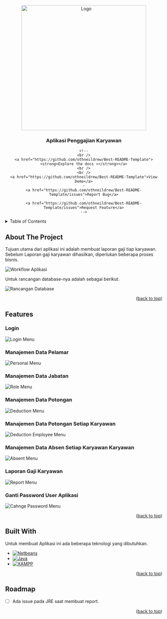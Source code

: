 <!-- Improved compatibility of back to top link: See: https://github.com/othneildrew/Best-README-Template/pull/73 -->
<a name="readme-top"></a>

<!-- PROJECT SHIELDS -->
<!--
*** I'm using markdown "reference style" links for readability.
*** Reference links are enclosed in brackets [ ] instead of parentheses ( ).
*** See the bottom of this document for the declaration of the reference variables
*** for contributors-url, forks-url, etc. This is an optional, concise syntax you may use.
*** https://www.markdownguide.org/basic-syntax/#reference-style-links
[![Contributors][contributors-shield]][contributors-url]
-->


<!-- PROJECT LOGO -->
<br />
<div align="center">
  <a href="https://github.com/dhondoi/Java-Aplikasi-Penggajian-Karyawan">
    <img src="images/title.jpg" alt="Logo" width="400" >
  </a>

  <h3 align="center">Aplikasi Penggajian Karyawan</h3>

  <p align="center">
    
    <!--
    <br />
    <a href="https://github.com/othneildrew/Best-README-Template"><strong>Explore the docs »</strong></a>
    <br />
    <br />
    <a href="https://github.com/othneildrew/Best-README-Template">View Demo</a>
    ·
    <a href="https://github.com/othneildrew/Best-README-Template/issues">Report Bug</a>
    ·
    <a href="https://github.com/othneildrew/Best-README-Template/issues">Request Feature</a>
    -->
  </p>
</div>



<!-- TABLE OF CONTENTS -->
<details>
  <summary>Table of Contents</summary>
      <ul>
          <li><a href="#about-the-project">About The Project</a></li>
          <li><a href="#features">Features</a></li>
          <li><a href="#built-with">Built With</a></li>
          <li><a href="#roadmap">Roadmap</a></li>
      </ul>
  <!--
  <ol>
    <li>
    </li>
    <li>
      <a href="#getting-started">Getting Started</a>
      <ul>
        <li><a href="#prerequisites">Prerequisites</a></li>
        <li><a href="#installation">Installation</a></li>
      </ul>
    </li>
    <li><a href="#usage">Usage</a></li>
    <li><a href="#roadmap">Roadmap</a></li>
    <li><a href="#contributing">Contributing</a></li>
    <li><a href="#license">License</a></li>
    <li><a href="#contact">Contact</a></li>
    <li><a href="#acknowledgments">Acknowledgments</a></li>
  </ol>
  -->
</details>

<!-- ABOUT THE PROJECT -->
## About The Project

Tujuan utama dari aplikasi ini adalah membuat laporan gaji tiap karyawan. Sebelum Laporan gaji karyawan dihasilkan, diperlukan beberapa proses bisnis.

![Workflow Aplikasi][workflow-aplikasi]

Untuk rancangan database-nya adalah sebagai berikut.

![Rancangan Database][database-schema]

<p align="right">(<a href="#readme-top">back to top</a>)</p>

## Features

### Login

![Login Menu][login-menu]

### Manajemen Data Pelamar

![Personal Menu][personal-menu]

### Manajemen Data Jabatan

![Role Menu][role-menu]

### Manajemen Data Potongan

![Deduction Menu][deduction-menu]

### Manajemen Data Potongan Setiap Karyawan

![Deduction Employee Menu][deduction-employee-menu]

### Manajemen Data Absen Setiap Karyawan Karyawan

![Absent Menu][absent-menu]

### Laporan Gaji Karyawan

![Report Menu][report-menu]

### Ganti Password User Aplikasi

![Cahnge Password Menu][change-password-menu]

<p align="right">(<a href="#readme-top">back to top</a>)</p>

## Built With

Untuk membuat Aplikasi ini ada beberapa teknologi yang dibutuhkan.

* [![Netbeans][netbeans]][netbeans-url]
* [![Java][java]][java-url]
* [![XAMPP][xampp]][xampp-url]

<p align="right">(<a href="#readme-top">back to top</a>)</p>

## Roadmap

- [ ] Ada issue pada JRE saat membuat report.

<p align="right">(<a href="#readme-top">back to top</a>)</p>

<!-- GETTING STARTED 
## Getting Started

This is an example of how you may give instructions on setting up your project locally.
To get a local copy up and running follow these simple example steps.

### Prerequisites

This is an example of how to list things you need to use the software and how to install them.
* npm
  ```sh
  npm install npm@latest -g
  ```

### Installation

_Below is an example of how you can instruct your audience on installing and setting up your app. This template doesn't rely on any external dependencies or services._

1. Get a free API Key at [https://example.com](https://example.com)
2. Clone the repo
   ```sh
   git clone https://github.com/your_username_/Project-Name.git
   ```
3. Install NPM packages
   ```sh
   npm install
   ```
4. Enter your API in `config.js`
   ```js
   const API_KEY = 'ENTER YOUR API';
   ```

<p align="right">(<a href="#readme-top">back to top</a>)</p>

-->

<!-- USAGE EXAMPLES 
## Usage

Use this space to show useful examples of how a project can be used. Additional screenshots, code examples and demos work well in this space. You may also link to more resources.

_For more examples, please refer to the [Documentation](https://example.com)_

<p align="right">(<a href="#readme-top">back to top</a>)</p>

-->

<!-- ROADMAP 
## Roadmap

- [x] Add Changelog
- [x] Add back to top links
- [ ] Add Additional Templates w/ Examples
- [ ] Add "components" document to easily copy & paste sections of the readme
- [ ] Multi-language Support
    - [ ] Chinese
    - [ ] Spanish

See the [open issues](https://github.com/othneildrew/Best-README-Template/issues) for a full list of proposed features (and known issues).

<p align="right">(<a href="#readme-top">back to top</a>)</p>

-->

<!-- CONTRIBUTING 
## Contributing

Contributions are what make the open source community such an amazing place to learn, inspire, and create. Any contributions you make are **greatly appreciated**.

If you have a suggestion that would make this better, please fork the repo and create a pull request. You can also simply open an issue with the tag "enhancement".
Don't forget to give the project a star! Thanks again!

1. Fork the Project
2. Create your Feature Branch (`git checkout -b feature/AmazingFeature`)
3. Commit your Changes (`git commit -m 'Add some AmazingFeature'`)
4. Push to the Branch (`git push origin feature/AmazingFeature`)
5. Open a Pull Request

<p align="right">(<a href="#readme-top">back to top</a>)</p>

-->

<!-- LICENSE 
## License

Distributed under the MIT License. See `LICENSE.txt` for more information.

<p align="right">(<a href="#readme-top">back to top</a>)</p>

-->

<!-- CONTACT 
## Contact

Your Name - [@your_twitter](https://twitter.com/your_username) - email@example.com

Project Link: [https://github.com/your_username/repo_name](https://github.com/your_username/repo_name)

<p align="right">(<a href="#readme-top">back to top</a>)</p>

-->

<!-- ACKNOWLEDGMENTS 
## Acknowledgments

Use this space to list resources you find helpful and would like to give credit to. I've included a few of my favorites to kick things off!

* [Choose an Open Source License](https://choosealicense.com)
* [GitHub Emoji Cheat Sheet](https://www.webpagefx.com/tools/emoji-cheat-sheet)
* [Malven's Flexbox Cheatsheet](https://flexbox.malven.co/)
* [Malven's Grid Cheatsheet](https://grid.malven.co/)
* [Img Shields](https://shields.io)
* [GitHub Pages](https://pages.github.com)
* [Font Awesome](https://fontawesome.com)
* [React Icons](https://react-icons.github.io/react-icons/search)

<p align="right">(<a href="#readme-top">back to top</a>)</p>

-->

<!-- MARKDOWN LINKS & IMAGES -->
<!-- https://www.markdownguide.org/basic-syntax/#reference-style-links -->
<!--
[contributors-shield]: https://img.shields.io/github/contributors/othneildrew/Best-README-Template.svg?style=for-the-badge
[contributors-url]: https://github.com/othneildrew/Best-README-Template/graphs/contributors
[forks-shield]: https://img.shields.io/github/forks/othneildrew/Best-README-Template.svg?style=for-the-badge
[forks-url]: https://github.com/othneildrew/Best-README-Template/network/members
[stars-shield]: https://img.shields.io/github/stars/othneildrew/Best-README-Template.svg?style=for-the-badge
[stars-url]: https://github.com/othneildrew/Best-README-Template/stargazers
[issues-shield]: https://img.shields.io/github/issues/othneildrew/Best-README-Template.svg?style=for-the-badge
[issues-url]: https://github.com/othneildrew/Best-README-Template/issues
[license-shield]: https://img.shields.io/github/license/othneildrew/Best-README-Template.svg?style=for-the-badge
[license-url]: https://github.com/othneildrew/Best-README-Template/blob/master/LICENSE.txt
[linkedin-shield]: https://img.shields.io/badge/-LinkedIn-black.svg?style=for-the-badge&logo=linkedin&colorB=555
[linkedin-url]: https://linkedin.com/in/othneildrew
-->


<!-- LINK BADGE & IMAGE-->
<!-- https://github.com/Ileriayo/markdown-badges -->

[product-screenshot]: images/splash_screen.jpg

[workflow-aplikasi]: images/workflow-aplikasi.jpg
[database-schema]: images/database-schema.png

[login-menu]: images/login-menu.png
[personal-menu]: images/personal-menu.png
[role-menu]: images/role-menu.png
[deduction-menu]: images/deduction-menu.png
[deduction-employee-menu]: images/deduction-employee-menu.png
[absent-menu]: images/absent-menu.png
[report-menu]: images/report-menu.png
[change-password-menu]: images/change-password-menu.png

[netbeans]: https://img.shields.io/badge/NetBeansIDE-1B6AC6.svg?style=for-the-badge&logo=apache-netbeans-ide&logoColor=white
[netbeans-url]: https://netbeans.apache.org/
[java]: https://img.shields.io/badge/java-%23ED8B00.svg?style=for-the-badge&logo=openjdk&logoColor=white
[java-url]: https://openjdk.org/
[xampp]: https://img.shields.io/badge/sqlite-%2307405e.svg?style=for-the-badge&logo=sqlite&logoColor=white
[xampp-url]: https://www.apachefriends.org/